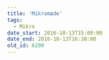 ```yaml
---
title: 'Mikromøde'
tags:
  - Mikro
date_start: 2016-10-13T15:00:00
date_end: 2016-10-13T16:30:00
old_id: 6290
---
```


